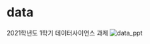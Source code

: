 # data
2021학년도 1학기 데이터사이언스 과제
![data_ppt](https://user-images.githubusercontent.com/49813202/121691550-16edfa00-cb02-11eb-85f9-79f6c7f7d599.png)
